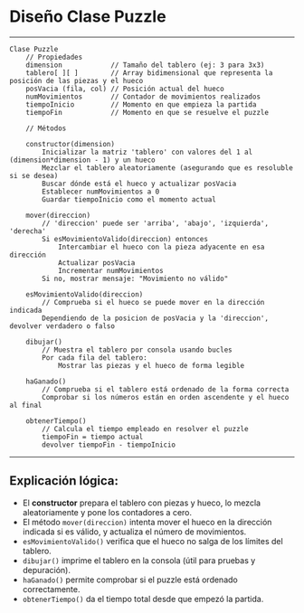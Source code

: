 # Diseño Clase Puzzle

---

```plaintext
Clase Puzzle
    // Propiedades
    dimension            // Tamaño del tablero (ej: 3 para 3x3)
    tablero[ ][ ]        // Array bidimensional que representa la posición de las piezas y el hueco
    posVacia (fila, col) // Posición actual del hueco
    numMovimientos       // Contador de movimientos realizados
    tiempoInicio         // Momento en que empieza la partida
    tiempoFin            // Momento en que se resuelve el puzzle

    // Métodos

    constructor(dimension)
        Inicializar la matriz 'tablero' con valores del 1 al (dimension*dimension - 1) y un hueco
        Mezclar el tablero aleatoriamente (asegurando que es resoluble si se desea)
        Buscar dónde está el hueco y actualizar posVacia
        Establecer numMovimientos a 0
        Guardar tiempoInicio como el momento actual

    mover(direccion)
        // 'direccion' puede ser 'arriba', 'abajo', 'izquierda', 'derecha'
        Si esMovimientoValido(direccion) entonces
            Intercambiar el hueco con la pieza adyacente en esa dirección
            Actualizar posVacia
            Incrementar numMovimientos
        Si no, mostrar mensaje: "Movimiento no válido"

    esMovimientoValido(direccion)
        // Comprueba si el hueco se puede mover en la dirección indicada
        Dependiendo de la posicion de posVacia y la 'direccion', devolver verdadero o falso

    dibujar()
        // Muestra el tablero por consola usando bucles
        Por cada fila del tablero:
            Mostrar las piezas y el hueco de forma legible

    haGanado()
        // Comprueba si el tablero está ordenado de la forma correcta
        Comprobar si los números están en orden ascendente y el hueco al final

    obtenerTiempo()
        // Calcula el tiempo empleado en resolver el puzzle
        tiempoFin = tiempo actual
        devolver tiempoFin - tiempoInicio
```


---

## Explicación lógica:

- El **constructor** prepara el tablero con piezas y hueco, lo mezcla aleatoriamente y pone los contadores a cero.
- El método `mover(direccion)` intenta mover el hueco en la dirección indicada si es válido, y actualiza el número de movimientos.
- `esMovimientoValido()` verifica que el hueco no salga de los límites del tablero.
- `dibujar()` imprime el tablero en la consola (útil para pruebas y depuración).
- `haGanado()` permite comprobar si el puzzle está ordenado correctamente.
- `obtenerTiempo()` da el tiempo total desde que empezó la partida.
